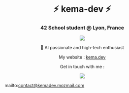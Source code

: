 <h1 align="center">⚡ kema-dev ⚡</h1>
<h3 align="center">42 School student @ Lyon, France</h3>

<p align="center"><a href="https://github.com/JaeSeoKim/badge42" target="_blank" rel="noopener noreferrer"><img src="https://badge42.herokuapp.com/api/stats/jjourdan?darkmode=true"></a></p>

<p align="center">👥 AI passionate and high-tech enthusiast</p>

<p align="center">My website : <a href="https://www.kema.dev" target="_blank" rel="noopener noreferrer">kema.dev</a></p>
<p align="center">Get in touch with me :</p>

<p align="center"><a href="https://www.linkedin.com/in/jeremy-jourdan-kemadev/" target="_blank" rel="noopener noreferrer"><img src="https://img.shields.io/badge/LinkedIn-0077B5?style=for-the-badge&logo=linkedin&logoColor=white"></a></p>

mailto:contact@kemadev.mozmail.com
